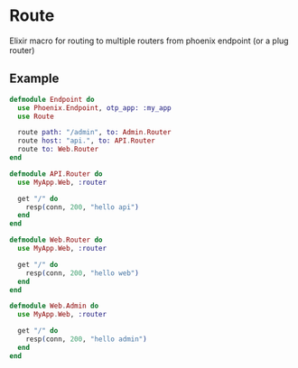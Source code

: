 # Route

Elixir macro for routing to multiple routers from phoenix endpoint (or a plug router)

## Example

```elixir
defmodule Endpoint do
  use Phoenix.Endpoint, otp_app: :my_app
  use Route

  route path: "/admin", to: Admin.Router
  route host: "api.", to: API.Router
  route to: Web.Router
end

defmodule API.Router do
  use MyApp.Web, :router

  get "/" do
    resp(conn, 200, "hello api")
  end
end

defmodule Web.Router do
  use MyApp.Web, :router

  get "/" do
    resp(conn, 200, "hello web")
  end
end

defmodule Web.Admin do
  use MyApp.Web, :router

  get "/" do
    resp(conn, 200, "hello admin")
  end
end

```
